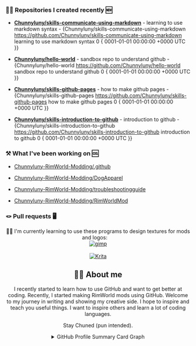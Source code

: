### 👩‍💻 Repositories I created recently 🆕


- **[Chunnyluny/skills-communicate-using-markdown](https://github.com/Chunnyluny/skills-communicate-using-markdown)** - learning to use markdown syntax - {Chunnyluny/skills-communicate-using-markdown https://github.com/Chunnyluny/skills-communicate-using-markdown learning to use markdown syntax 0 {  0001-01-01 00:00:00 &#43;0000 UTC }}

- **[Chunnyluny/hello-world](https://github.com/Chunnyluny/hello-world)** - sandbox repo to understand github - {Chunnyluny/hello-world https://github.com/Chunnyluny/hello-world sandbox repo to understand github 0 {  0001-01-01 00:00:00 &#43;0000 UTC }}

- **[Chunnyluny/skills-github-pages](https://github.com/Chunnyluny/skills-github-pages)** - how to make github pages - {Chunnyluny/skills-github-pages https://github.com/Chunnyluny/skills-github-pages how to make github pages 0 {  0001-01-01 00:00:00 &#43;0000 UTC }}

- **[Chunnyluny/skills-introduction-to-github](https://github.com/Chunnyluny/skills-introduction-to-github)** - introduction to github - {Chunnyluny/skills-introduction-to-github https://github.com/Chunnyluny/skills-introduction-to-github introduction to github 0 {  0001-01-01 00:00:00 &#43;0000 UTC }}



### ⚒️ What I've been working on 🆒


- [Chunnyluny-RimWorld-Modding/.github](https://github.com/Chunnyluny-RimWorld-Modding/.github)

- [Chunnyluny-RimWorld-Modding/DogApparel](https://github.com/Chunnyluny-RimWorld-Modding/DogApparel)

- [Chunnyluny-RimWorld-Modding/troubleshootingguide](https://github.com/Chunnyluny-RimWorld-Modding/troubleshootingguide)

- [Chunnyluny-RimWorld-Modding/RimWorldMod](https://github.com/Chunnyluny-RimWorld-Modding/RimWorldMod)


### 🪢 Pull requests 🖥️



<div align="center">👩‍🎨 I'm currently learning to use these programs to design textures for mods and logos:
&emsp;
<div>
<a href="https://www.gimp.org/downloads">
    <img alt="gimp" src="https://img.shields.io/badge/gimp-203759?style=for-the-badge&logo=gimp&logoColor=magenta" />
</a>
</div>
&emsp;
<div>
<a href="https://krita.org/en/download/krita-desktop">
    <img alt="Krita" src="https://img.shields.io/badge/Krita-203759?style=for-the-badge&logo=krita&logoColor=magenta" />
</a>
</div>

<h2 align="center">🙋‍♀️ About me</h2>

<p align="center">I recently started to learn how to use GitHub and want to get better at coding. Recently, I started making RimWorld mods using GitHub.
Welcome to my journey in writing and showing my creative side. I hope to inspire and teach you useful things. I want to inspire others and learn a lot of coding languages.<p align="center">Stay Chuned (pun intended).</p>





<details>
  <summary align="center">GitHub Profile Summary Card Graph</summary>
   <p align="center">📍GitHub Profile Summary Card Graph</p>
    <div align="center">
     <a href="https://github.com/Chunnyluny">
      <img height="160em" alt="GitHub Summary Card Graph" src="https://github-profile-summary-cards.vercel.app/api/cards/profile-details?username=Chunnyluny&theme=radical&hide_border=false" />
     </a>
    </div>
<br>
    <div align="center">
     <a href="https://github.com/Chunnyluny">
      <img height="160em" alt="GitHub profile stats" src="https://github-readme-stats.vercel.app/api?username=Chunnyluny&show_icons=true&theme=radical&hide_border=false&include_all_commits=true&count_private=" />
     </a>
    </div>
<br>
   <div align="center">
    <a href="https://git.io/streak-stats">
     <img height="160em" alt="GitHub Streak" src="https://streak-stats.demolab.com?user=Chunnyluny&amp;theme=radical&amp;date_format=j%20M%5B%20Y%5D" />
    </a>
   </div>
</details>
